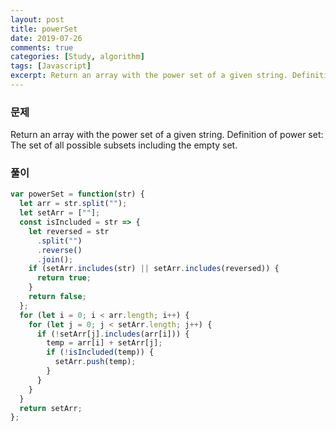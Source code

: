 ```yaml
---
layout: post
title: powerSet
date: 2019-07-26
comments: true
categories: [Study, algorithm]
tags: [Javascript]
excerpt: Return an array with the power set of a given string. Definition of power set. The set of all possible subsets including the empty set.
---
```


### 문제

Return an array with the power set of a given string. Definition of power set: The set of all possible subsets including the empty set.

### 풀이

```javascript
var powerSet = function(str) {
  let arr = str.split("");
  let setArr = [""];
  const isIncluded = str => {
    let reversed = str
      .split("")
      .reverse()
      .join();
    if (setArr.includes(str) || setArr.includes(reversed)) {
      return true;
    }
    return false;
  };
  for (let i = 0; i < arr.length; i++) {
    for (let j = 0; j < setArr.length; j++) {
      if (!setArr[j].includes(arr[i])) {
        temp = arr[i] + setArr[j];
        if (!isIncluded(temp)) {
          setArr.push(temp);
        }
      }
    }
  }
  return setArr;
};
```
